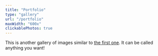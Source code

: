 ```yaml
---
title: "Portfolio"
type: "gallery"
url: "/portfolio"
maxWidth: "600x"
clickablePhotos: true
---
```


This is another gallery of images similar to [the first one](/hugo-theme-sam/gallery). It can be called anything you want!
